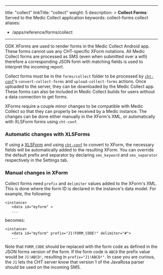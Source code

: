 ---
title: "collect"
linkTitle: "collect"
weight: 5
description: >
  **Collect Forms**: Served to the Medic Collect application
keywords: collect-forms collect
aliases:
   - /apps/reference/forms/collect
----

ODK XForms are used to render forms in the Medic Collect Android app. These forms cannot use any CHT-specific XForm notations. All Medic Collect forms are processed as SMS (even when submitted over a wifi) therefore a corresponding JSON form with matching fields is used to interpret the incoming report.

Collect forms must be in the `forms/collect` folder to be processed by [`cht-conf`](https://github.com/medic/cht-conf)'s `convert-collect-forms` and `upload-collect-forms` actions. Once uploaded to the server, they can be downloaded by the Medic Collect app. These forms can also be included in Medic Collect builds for users without a data connection to get forms.

XForms require a couple minor changes to be compatible with Medic Collect so that they can properly be received by a Medic instance. The changes can be done either manually in the XForm's XML, or automatically with XLSForm forms using `cht-conf`.

### Automatic changes with XLSForms
If using a [XLSForm](http://xlsform.org/) and using [`cht-conf`](https://github.com/medic/cht-conf) to convert to XForm, the necessary fields will be automatically added to the resulting XForm. You can override the default prefix and separator by declaring `sms_keyword` and `sms_separator` respectively in the Settings tab.

### Manual changes in XForm
Collect forms need `prefix` and `delimiter` values added to the XForm's XML. This is done where the form ID is declared in the instance's data model. For example, the following:
```
<instance>
   <data id="myform" >
   ...
```

becomes:
```
<instance>
   <data id="myform" prefix="J1!FORM_CODE!" delimiter="#">
   ...
```

Note that `FORM_CODE` should be replaced with the form code as defined in the JSON forms version of the form. If the form code is `ABCD` the prefix value would be `J1!ABCD!`, resulting in `prefix="J1!ABCD!"`. In case you are curious, the `J1` lets the CHT server know that version 1 of the JavaRosa parser should be used on the incoming SMS.

